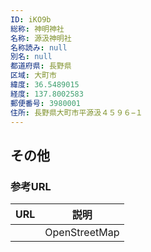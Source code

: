 ```yaml
---
ID: iKO9b
総称: 神明神社
名称: 源汲神明社
名称読み: null
別名: null
都道府県: 長野県
区域: 大町市
緯度: 36.5489015
経度: 137.8002583
郵便番号: 3980001
住所: 長野県大町市平源汲４５９６−１
---
```


## その他

### 参考URL

| URL | 説明          |
| --- | ------------- |
|     | OpenStreetMap |
